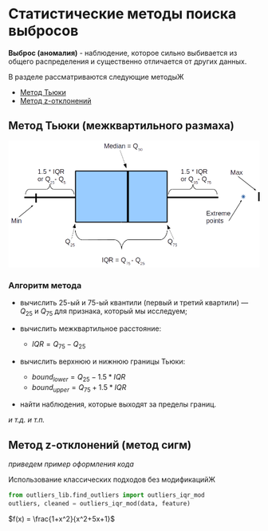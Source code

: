 # Статистические методы поиска выбросов

**Выброс (аномалия)** - наблюдение, которое сильно выбивается из общего распределения и существенно отличается от других данных.

В разделе рассматриваются следующие методыЖ
+ [Метод Тьюки](#iqr)
+ [Метод z-отклонений](#z)

## <a id='iqr'>Метод Тьюки (межквартильного размаха)</a>


![](../boxplot.png)


### Алгоритм метода
-  вычислить 25-ый и 75-ый квантили (первый и третий квартили) — $Q_{25}$ и $Q_{75}$  для признака, который мы исследуем;

- вычислить межквартильное расстояние: 
  - $IQR=Q_{75} - Q_{25}$

- вычислить верхнюю и нижнюю границы Тьюки: 
  - $bound_{lower} = Q_{25} - 1.5*IQR$
  - $bound_{upper} = Q_{75} + 1.5*IQR$

- найти наблюдения, которые выходят за пределы границ.

*и т.д. и т.п.*

## <a id='z'>Метод z-отклонений (метод сигм)</a>


*приведем пример оформления кода*

Использование классических подходов без модификацийЖ
```python
from outliers_lib.find_outliers import outliers_iqr_mod
outliers, cleaned = outliers_iqr_mod(data, feature)
```

$f(x) = \frac{1+x^2}{x^2+5x+1}$
